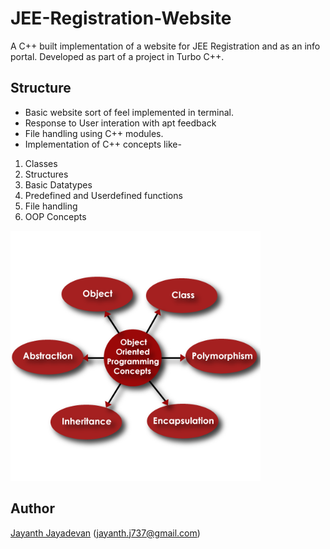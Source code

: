 # JEE-Registration-Website
A C++ built implementation of a website for JEE Registration and as an info portal. Developed as part of a project in Turbo C++.

## Structure

* Basic website sort of feel implemented in terminal.
* Response to User interation with apt feedback
* File handling using C++ modules.
* Implementation of C++ concepts like- 
1. Classes
2. Structures
3. Basic Datatypes
4. Predefined and Userdefined functions
5. File handling
6. OOP Concepts

<img aling="right" src="https://github.com/jayanthj737/JEE-Registration-Website/blob/master/1*y6Opk-cAQVe6uyKYH3306g.png" height =400>


## Author
[Jayanth Jayadevan](https://github.com/jayanthj737) (jayanth.j737@gmail.com)

